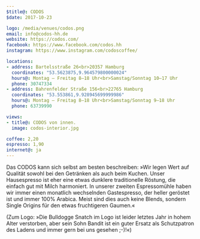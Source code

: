 ```yaml
---
$title@: CODOS
$date: 2017-10-23

logo: /media/venues/codos.png
email: info@codos-hh.de
website: https://codos.com/
facebook: https://www.facebook.com/codos.hh
instagram: https://www.instagram.com/codoscoffee/

locations:
- address: Bartelsstraße 26<br>20357 Hamburg
  coordinates: "53.5623875,9.964579800000024"
  hours@: Montag – Freitag 8–18 Uhr<br>Samstag/Sonntag 10–17 Uhr
  phone: 30747334
- address: Bahrenfelder Straße 156<br>22765 Hamburg
  coordinates: "53.553861,9.928945699999986"
  hours@: Montag – Freitag 8–18 Uhr<br>Samstag/Sonntag 9–18 Uhr
  phone: 63739990

views:
- title@: CODOS von innen.
  image: codos-interior.jpg

coffee: 2,20
espresso: 1,90
internet@: ja
---
```


Das CODOS kann sich selbst am besten beschreiben: »Wir legen Wert auf Qualität sowohl bei den Getränken als auch beim Kuchen. Unser Hausespresso ist eher eine etwas dunklere traditionelle Röstung, die einfach gut mit Milch harmoniert. In unserer zweiten Espressomühle haben wir immer einen monatlich wechselnden Gastespresso, der heller geröstet ist und immer 100% Arabica. Meist sind dies auch keine Blends, sondern Single Origins für den etwas fruchtigeren Gaumen.«

(Zum Logo: »Die Bulldogge Snatch im Logo ist leider letztes Jahr in hohem Alter verstorben, aber sein Sohn Bandit ist ein guter Ersatz als Schutzpatron des Ladens und immer gern bei uns gesehen ;-)!«)